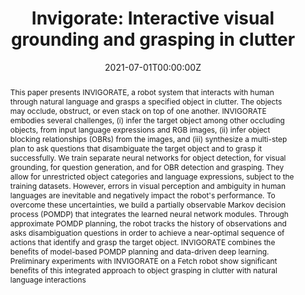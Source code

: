 ---
title: 'Invigorate: Interactive visual grounding and grasping in clutter'

# Authors
# If you created a profile for a user (e.g. the default `admin` user), write the username (folder name) here
# and it will be replaced with their full name and linked to their profile.
authors:
  - Zhang Hanbo
  - admin
  - Yu Cunjun
  - David Hsu
  - Lan Xuguang
  - Zheng Nanning

# Author notes (optional)
author_notes:
  - 'Equal contribution'
  - 'Equal contribution'

date: '2021-07-01T00:00:00Z'
doi: ''

# Schedule page publish date (NOT publication's date).
publishDate: '2021-01-01T00:00:00Z'

# Publication type.
# Accepts a single type but formatted as a YAML list (for Hugo requirements).
# Enter a publication type from the CSL standard.
publication_types: ['paper-conference']

# Publication name and optional abbreviated publication name.
publication: In *Robotics Science and System*
publication_short: In *RSS*

abstract: This paper presents INVIGORATE, a robot system that interacts with human through natural language and grasps a specified object in clutter. The objects may occlude, obstruct, or even stack on top of one another. INVIGORATE embodies several challenges, (i) infer the target object among other occluding objects, from input language expressions and RGB images, (ii) infer object blocking relationships (OBRs) from the images, and (iii) synthesize a multi-step plan to ask questions that disambiguate the target object and to grasp it successfully. We train separate neural networks for object detection, for visual grounding, for question generation, and for OBR detection and grasping. They allow for unrestricted object categories and language expressions, subject to the training datasets. However, errors in visual perception and ambiguity in human languages are inevitable and negatively impact the robot's performance. To overcome these uncertainties, we build a partially observable Markov decision process (POMDP) that integrates the learned neural network modules. Through approximate POMDP planning, the robot tracks the history of observations and asks disambiguation questions in order to achieve a near-optimal sequence of actions that identify and grasp the target object. INVIGORATE combines the benefits of model-based POMDP planning and data-driven deep learning. Preliminary experiments with INVIGORATE on a Fetch robot show significant benefits of this integrated approach to object grasping in clutter with natural language interactions

# Summary. An optional shortened abstract.
# summary: Lorem ipsum dolor sit amet, consectetur adipiscing elit. Duis posuere tellus ac convallis placerat. Proin tincidunt magna sed ex sollicitudin condimentum.

tags:
  - Robotics
  - Manipulation
  - Human Robot Interaction 

# Display this page in the Featured widget?
featured: true

# Custom links (uncomment lines below)
# links:
# - name: Custom Link
#   url: http://example.org

url_pdf: 'https://arxiv.org/abs/2405.11317'
url_code: 'https://github.com/AdaCompNUS/INVIGORATE'
url_dataset: ''
url_poster: ''
url_project: ''
url_slides: ''
url_source: ''
url_video: 'https://www.youtube.com/watch?v=eaO_pl1pnqE&t=7sm'

# Featured image
# To use, add an image named `featured.jpg/png` to your page's folder.
image:
  caption: ''
  focal_point: ''
  preview_only: false

# Associated Projects (optional).
#   Associate this publication with one or more of your projects.
#   Simply enter your project's folder or file name without extension.
#   E.g. `internal-project` references `content/project/internal-project/index.md`.
#   Otherwise, set `projects: []`.
projects:
  - example

# Slides (optional).
#   Associate this publication with Markdown slides.
#   Simply enter your slide deck's filename without extension.
#   E.g. `slides: "example"` references `content/slides/example/index.md`.
#   Otherwise, set `slides: ""`.
slides: example
---